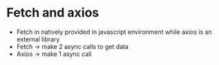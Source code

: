 # Fetch and axios
- Fetch in natively provided in javascript environment while axios is an external library
- Fetch -> make 2 async calls to get data
- Axios -> make 1 async call